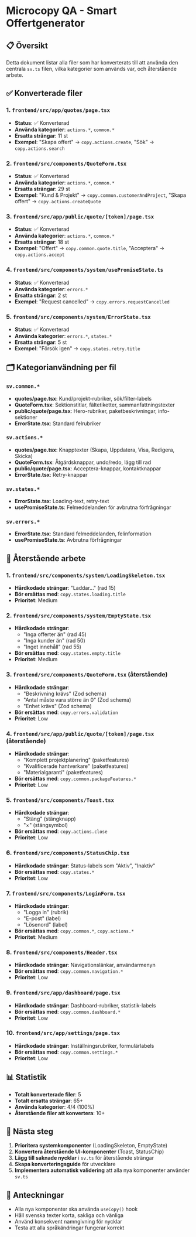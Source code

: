 # Microcopy QA - Smart Offertgenerator

## 📋 Översikt
Detta dokument listar alla filer som har konverterats till att använda den centrala `sv.ts` filen, vilka kategorier som används var, och återstående arbete.

## ✅ Konverterade filer

### 1. `frontend/src/app/quotes/page.tsx`
- **Status**: ✅ Konverterad
- **Använda kategorier**: `actions.*`, `common.*`
- **Ersatta strängar**: 11 st
- **Exempel**: "Skapa offert" → `copy.actions.create`, "Sök" → `copy.actions.search`

### 2. `frontend/src/components/QuoteForm.tsx`
- **Status**: ✅ Konverterad
- **Använda kategorier**: `actions.*`, `common.*`
- **Ersatta strängar**: 29 st
- **Exempel**: "Kund & Projekt" → `copy.common.customerAndProject`, "Skapa offert" → `copy.actions.createQuote`

### 3. `frontend/src/app/public/quote/[token]/page.tsx`
- **Status**: ✅ Konverterad
- **Använda kategorier**: `actions.*`, `common.*`
- **Ersatta strängar**: 18 st
- **Exempel**: "Offert" → `copy.common.quote.title`, "Acceptera" → `copy.actions.accept`

### 4. `frontend/src/components/system/usePromiseState.ts`
- **Status**: ✅ Konverterad
- **Använda kategorier**: `errors.*`
- **Ersatta strängar**: 2 st
- **Exempel**: "Request cancelled" → `copy.errors.requestCancelled`

### 5. `frontend/src/components/system/ErrorState.tsx`
- **Status**: ✅ Konverterad
- **Använda kategorier**: `errors.*`, `states.*`
- **Ersatta strängar**: 5 st
- **Exempel**: "Försök igen" → `copy.states.retry.title`

## 🗂️ Kategorianvändning per fil

### `sv.common.*`
- **quotes/page.tsx**: Kund/projekt-rubriker, sök/filter-labels
- **QuoteForm.tsx**: Sektionstitlar, fältetiketter, sammanfattningstexter
- **public/quote/page.tsx**: Hero-rubriker, paketbeskrivningar, info-sektioner
- **ErrorState.tsx**: Standard felrubriker

### `sv.actions.*`
- **quotes/page.tsx**: Knapptexter (Skapa, Uppdatera, Visa, Redigera, Skicka)
- **QuoteForm.tsx**: Åtgärdsknappar, undo/redo, lägg till rad
- **public/quote/page.tsx**: Acceptera-knappar, kontaktknappar
- **ErrorState.tsx**: Retry-knappar

### `sv.states.*`
- **ErrorState.tsx**: Loading-text, retry-text
- **usePromiseState.ts**: Felmeddelanden för avbrutna förfrågningar

### `sv.errors.*`
- **ErrorState.tsx**: Standard felmeddelanden, felinformation
- **usePromiseState.ts**: Avbrutna förfrågningar

## 🔄 Återstående arbete

### 1. `frontend/src/components/system/LoadingSkeleton.tsx`
- **Hårdkodade strängar**: "Laddar..." (rad 15)
- **Bör ersättas med**: `copy.states.loading.title`
- **Prioritet**: Medium

### 2. `frontend/src/components/system/EmptyState.tsx`
- **Hårdkodade strängar**: 
  - "Inga offerter än" (rad 45)
  - "Inga kunder än" (rad 50)
  - "Inget innehåll" (rad 55)
- **Bör ersättas med**: `copy.states.empty.title`
- **Prioritet**: Medium

### 3. `frontend/src/components/QuoteForm.tsx` (återstående)
- **Hårdkodade strängar**:
  - "Beskrivning krävs" (Zod schema)
  - "Antal måste vara större än 0" (Zod schema)
  - "Enhet krävs" (Zod schema)
- **Bör ersättas med**: `copy.errors.validation`
- **Prioritet**: Low

### 4. `frontend/src/app/public/quote/[token]/page.tsx` (återstående)
- **Hårdkodade strängar**:
  - "Komplett projektplanering" (paketfeatures)
  - "Kvalificerade hantverkare" (paketfeatures)
  - "Materialgaranti" (paketfeatures)
- **Bör ersättas med**: `copy.common.packageFeatures.*`
- **Prioritet**: Low

### 5. `frontend/src/components/Toast.tsx`
- **Hårdkodade strängar**: 
  - "Stäng" (stängknapp)
  - "×" (stängsymbol)
- **Bör ersättas med**: `copy.actions.close`
- **Prioritet**: Low

### 6. `frontend/src/components/StatusChip.tsx`
- **Hårdkodade strängar**: Status-labels som "Aktiv", "Inaktiv"
- **Bör ersättas med**: `copy.states.*`
- **Prioritet**: Low

### 7. `frontend/src/components/LoginForm.tsx`
- **Hårdkodade strängar**: 
  - "Logga in" (rubrik)
  - "E-post" (label)
  - "Lösenord" (label)
- **Bör ersättas med**: `copy.common.*`, `copy.actions.*`
- **Prioritet**: Medium

### 8. `frontend/src/components/Header.tsx`
- **Hårdkodade strängar**: Navigationslänkar, användarmenyn
- **Bör ersättas med**: `copy.common.navigation.*`
- **Prioritet**: Low

### 9. `frontend/src/app/dashboard/page.tsx`
- **Hårdkodade strängar**: Dashboard-rubriker, statistik-labels
- **Bör ersättas med**: `copy.common.dashboard.*`
- **Prioritet**: Low

### 10. `frontend/src/app/settings/page.tsx`
- **Hårdkodade strängar**: Inställningsrubriker, formulärlabels
- **Bör ersättas med**: `copy.common.settings.*`
- **Prioritet**: Low

## 📊 Statistik

- **Totalt konverterade filer**: 5
- **Totalt ersatta strängar**: 65+
- **Använda kategorier**: 4/4 (100%)
- **Återstående filer att konvertera**: 10+

## 🎯 Nästa steg

1. **Prioritera systemkomponenter** (LoadingSkeleton, EmptyState)
2. **Konvertera återstående UI-komponenter** (Toast, StatusChip)
3. **Lägg till saknade nycklar** i `sv.ts` för återstående strängar
4. **Skapa konverteringsguide** för utvecklare
5. **Implementera automatisk validering** att alla nya komponenter använder `sv.ts`

## 📝 Anteckningar

- Alla nya komponenter ska använda `useCopy()` hook
- Håll svenska texter korta, sakliga och vänliga
- Använd konsekvent namngivning för nycklar
- Testa att alla språkändringar fungerar korrekt
